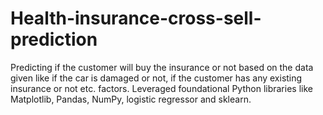 # Health-insurance-cross-sell-prediction
Predicting if the customer will buy the insurance or not based on the data given like if the car is damaged or not, if the customer has any existing insurance or not etc. factors. Leveraged foundational Python libraries like Matplotlib, Pandas, NumPy, logistic regressor and sklearn.
